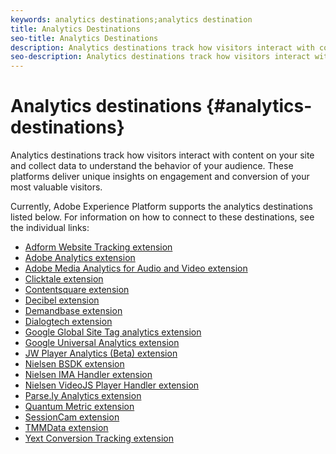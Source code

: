 ```yaml
---
keywords: analytics destinations;analytics destination
title: Analytics Destinations
seo-title: Analytics Destinations
description: Analytics destinations track how visitors interact with content on your site and collect data to understand the behavior of your audience. These platforms deliver unique insights on engagement and conversion of your most valuable visitors.
seo-description: Analytics destinations track how visitors interact with content on your site and collect data to understand the behavior of your audience. These platforms deliver unique insights on engagement and conversion of your most valuable visitors.
---
```


# Analytics destinations {#analytics-destinations}

Analytics destinations track how visitors interact with content on your site and collect data to understand the behavior of your audience. These platforms deliver unique insights on engagement and conversion of your most valuable visitors.

Currently, Adobe Experience Platform supports the analytics destinations listed below. For information on how to connect to these destinations, see the individual links:

- [Adform Website Tracking extension](./adform.md)
- [Adobe Analytics extension](./adobe-analytics.md)
- [Adobe Media Analytics for Audio and Video extension](./adobe-video-analytics.md)
- [Clicktale extension](./clicktale.md)
- [Contentsquare extension](./contentsquare.md)
- [Decibel extension](./decibel.md)
- [Demandbase extension](./demandbase.md)
- [Dialogtech extension](./dialogtech.md)
- [Google Global Site Tag analytics extension](./gtag-analytics.md)
- [Google Universal Analytics extension](./google-universal-analytics.md)
- [JW Player Analytics (Beta) extension](./jw-player-analytics.md)
- [Nielsen BSDK extension](./nielsen-bsdk.md)
- [Nielsen IMA Handler extension](./nielsen-ima.md)
- [Nielsen VideoJS Player Handler extension](./nielsen-videojs.md)
- [Parse.ly Analytics extension](./parsely.md)
- [Quantum Metric extension](./quantum-metric.md)
- [SessionCam extension](./sessioncam.md)
- [TMMData extension](./tmmdata.md)
- [Yext Conversion Tracking extension](./yext.md)
